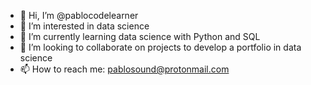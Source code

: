 - 👋 Hi, I’m @pablocodelearner
- 👀 I’m interested in data science
- 🌱 I’m currently learning data science with Python and SQL
- 💞️ I’m looking to collaborate on projects to develop a portfolio in data science
- 📫 How to reach me: pablosound@protonmail.com 

<!---
pablocodelearner/pablocodelearner is a ✨ special ✨ repository because its `README.md` (this file) appears on your GitHub profile.
You can click the Preview link to take a look at your changes.
--->
